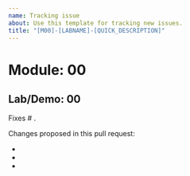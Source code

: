 ```yaml
---
name: Tracking issue
about: Use this template for tracking new issues.
title: "[M00]-[LABNAME]-[QUICK_DESCRIPTION]"
---
```


# Module: 00
## Lab/Demo: 00

Fixes # .

Changes proposed in this pull request:

-
-
-
